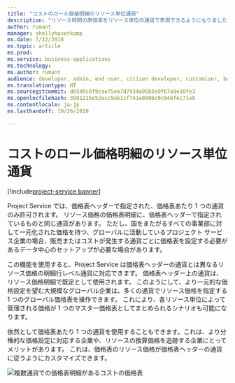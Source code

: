 ```yaml
---
title: "コストのロール価格明細のリソース単位通貨"
description: "リソース時間の原価率をリソース単位の通貨で表現できるようになりました"
author: rumant
manager: shellyhaverkamp
ms.date: 7/22/2018
ms.topic: article
ms.prod: 
ms.service: business-applications
ms.technology: 
ms.author: rumant
audience: developer, admin, end user, citizen developer, customizer, business analyst, IT pro
ms.translationtype: HT
ms.sourcegitcommit: d65d9c6f9cae75ea7d7934a95b3a9f67a9e10fe3
ms.openlocfilehash: 3991215e52ecc9eb1cf741e880bc0c04bfec71e8
ms.contentlocale: ja-jp
ms.lasthandoff: 10/26/2018

---
```

#  <a name="resourcing-unit-currency-on-role-price-lines-for-cost"></a>コストのロール価格明細のリソース単位通貨 

[!include[project-service banner](../../../includes/project-service.md)]




Project Service では、価格表ヘッダーで指定された、価格表あたり 1 つの通貨のみ許可されます。 リソース価格の価格表明細に、価格表ヘッダーで指定されているものと同じ通貨があります。 ただし、国をまたがるすべての事業部に対して一元化された価格を持つ、グローバルに活動しているプロジェクト サービス企業の場合、販売またはコストが発生する通貨ごとに価格表を設定する必要があるデータ中心のセットアップが必要な場合があります。 

この機能を使用すると、Project Service は価格表ヘッダーの通貨とは異なるリソース価格の明細行レベル通貨に対応できます。 価格表ヘッダー上の通貨は、リソース価格明細で既定として使用されます。 このようにして、より一元的な価格設定を望む大規模なグローバル企業は、多くの通貨でリソース価格を指定する 1 つのグローバル価格表を操作できます。 これにより、各リソース単位によって管理される価格が 1 つのマスター価格表としてまとめられるシナリオも可能になります。

依然として価格表あたり 1 つの通貨を使用することもできます。これは、より分権的な価格設定に対応する企業や、リソースの換算価格を追跡する企業にとってメリットがあります。 これは、価格表のリソース価格が価格表ヘッダーの通貨に従うようにカスタマイズできます。

![複数通貨での価格表明細があるコストの価格表](media/Resourcing-unit-currency-on-pricelist.png "複数通貨での価格表明細があるコストの価格表")
<!-- Picture 2 -->

